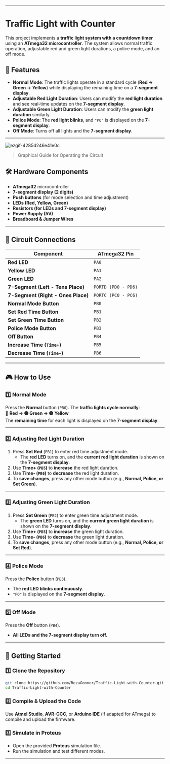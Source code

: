 
---

# Traffic Light with Counter

This project implements a **traffic light system with a countdown timer** using an **ATmega32 microcontroller**. The system allows normal traffic operation, adjustable red and green light durations, a police mode, and an off mode. 

## 🚦 Features

- **Normal Mode**: The traffic lights operate in a standard cycle (**Red → Green → Yellow**) while displaying the remaining time on a **7-segment display**.
- **Adjustable Red Light Duration**: Users can modify the **red light duration** and see real-time updates on the **7-segment display**.
- **Adjustable Green Light Duration**: Users can modify the **green light duration** similarly.
- **Police Mode**: The **red light blinks**, and `"PO"` is displayed on the **7-segment display**.
- **Off Mode**: Turns off all lights and the **7-segment display**.

---

![ezgif-4285d246e41e0c](https://github.com/user-attachments/assets/3a3a4ce5-0db2-4413-8372-6b5b0b784bf0)

> Graphical Guide for Operating the Circuit


## 🛠️ Hardware Components

- **ATmega32** microcontroller
- **7-segment display (2 digits)**
- **Push buttons** (for mode selection and time adjustment)
- **LEDs (Red, Yellow, Green)**
- **Resistors (for LEDs and 7-segment display)**
- **Power Supply (5V)**
- **Breadboard & Jumper Wires**

---

## 🔧 Circuit Connections

| Component | ATmega32 Pin |
|-----------|-------------|
| **Red LED** | `PA0` |
| **Yellow LED** | `PA1` |
| **Green LED** | `PA2` |
| **7-Segment (Left - Tens Place)** | `PORTD (PD0 - PD6)` |
| **7-Segment (Right - Ones Place)** | `PORTC (PC0 - PC6)` |
| **Normal Mode Button** | `PB0` |
| **Set Red Time Button** | `PB1` |
| **Set Green Time Button** | `PB2` |
| **Police Mode Button** | `PB3` |
| **Off Button** | `PB4` |
| **Increase Time (`Time+`)** | `PB5` |
| **Decrease Time (`Time-`)** | `PB6` |

---

## 🎮 How to Use

### **1️⃣ Normal Mode**
Press the **Normal** button (`PB0`). The **traffic lights cycle normally**:  
🔴 **Red → 🟢 Green → 🟡 Yellow**  
The **remaining time** for each light is displayed on the **7-segment display**.

---

### **2️⃣ Adjusting Red Light Duration**
1. Press **Set Red** (`PB1`) to enter red time adjustment mode.  
   - The **red LED** turns on, and the **current red light duration** is shown on the **7-segment display**.
2. Use **Time+ (`PB5`)** to **increase** the red light duration.  
3. Use **Time- (`PB6`)** to **decrease** the red light duration.  
4. To **save changes**, press any other mode button (e.g., **Normal, Police, or Set Green**).

---

### **3️⃣ Adjusting Green Light Duration**
1. Press **Set Green** (`PB2`) to enter green time adjustment mode.  
   - The **green LED** turns on, and the **current green light duration** is shown on the **7-segment display**.
2. Use **Time+ (`PB5`)** to **increase** the green light duration.  
3. Use **Time- (`PB6`)** to **decrease** the green light duration.  
4. To **save changes**, press any other mode button (e.g., **Normal, Police, or Set Red**).

---

### **4️⃣ Police Mode**
Press the **Police** button (`PB3`).  
- The **red LED blinks continuously**.  
- `"PO"` is displayed on the **7-segment display**.

---

### **5️⃣ Off Mode**
Press the **Off** button (`PB4`).  
- **All LEDs and the 7-segment display turn off.**

---

## 🚀 Getting Started

### **1️⃣ Clone the Repository**
```bash
git clone https://github.com/RezaGooner/Traffic-Light-with-Counter.git
cd Traffic-Light-with-Counter
```

### **2️⃣ Compile & Upload the Code**
Use **Atmel Studio**, **AVR-GCC**, or **Arduino IDE** (if adapted for ATmega) to compile and upload the firmware.

### **3️⃣ Simulate in Proteus**
- Open the provided **Proteus** simulation file.
- Run the simulation and test different modes.

---
